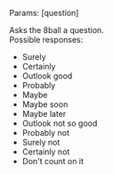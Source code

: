 Params: &lbrack;question&rbrack;

Asks the 8ball a question. <br />
Possible responses:
- Surely
- Certainly
- Outlook good
- Probably
- Maybe
- Maybe soon
- Maybe later
- Outlook not so good
- Probably not
- Surely not
- Certainly not
- Don't count on it